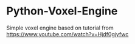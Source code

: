 # Python-Voxel-Engine

Simple voxel engine based on tutorial from https://www.youtube.com/watch?v=Hjdf0gjyfwc
